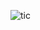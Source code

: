 ![tic](https://github.com/JagadeshNayak/Tic-Tac-Toe/assets/137325962/b51f27b9-9b26-48d5-a958-bf0b549460ac)

